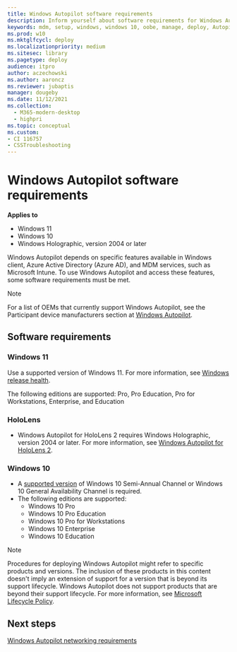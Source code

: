 ```yaml
---
title: Windows Autopilot software requirements
description: Inform yourself about software requirements for Windows Autopilot deployment.
keywords: mdm, setup, windows, windows 10, oobe, manage, deploy, Autopilot, ztd, zero-touch, partner, msfb, intune
ms.prod: w10
ms.mktglfcycl: deploy
ms.localizationpriority: medium
ms.sitesec: library
ms.pagetype: deploy
audience: itpro
author: aczechowski
ms.author: aaroncz
ms.reviewer: jubaptis
manager: dougeby
ms.date: 11/12/2021
ms.collection:
  - M365-modern-desktop
  - highpri
ms.topic: conceptual
ms.custom: 
- CI 116757
- CSSTroubleshooting
---
```



# Windows Autopilot software requirements

**Applies to**

- Windows 11
- Windows 10
- Windows Holographic, version 2004 or later

Windows Autopilot depends on specific features available in Windows client, Azure Active Directory (Azure AD), and MDM services, such as Microsoft Intune. To use Windows Autopilot and access these features, some software requirements must be met.

> [!NOTE]
> For a list of OEMs that currently support Windows Autopilot, see the Participant device manufacturers section at [Windows Autopilot](https://aka.ms/windowsAutopilot).

## Software requirements

### Windows 11

Use a supported version of Windows 11. For more information, see [Windows release health](/windows/release-health/).

The following editions are supported: Pro, Pro Education, Pro for Workstations, Enterprise, and Education

### HoloLens

- Windows Autopilot for HoloLens 2 requires Windows Holographic, version 2004 or later.  For more information, see [Windows Autopilot for HoloLens 2](/hololens/hololens2-autopilot).

### Windows 10

- A [supported version](/windows/release-health/) of Windows 10 Semi-Annual Channel or Windows 10 General Availability Channel is required. 
- The following editions are supported:
  - Windows 10 Pro
  - Windows 10 Pro Education
  - Windows 10 Pro for Workstations
  - Windows 10 Enterprise
  - Windows 10 Education

> [!NOTE]
> Procedures for deploying Windows Autopilot might refer to specific products and versions. The inclusion of these products in this content doesn't imply an extension of support for a version that is beyond its support lifecycle. Windows Autopilot does not support products that are beyond their support lifecycle. For more information, see [Microsoft Lifecycle Policy](/lifecycle/).

## Next steps

[Windows Autopilot networking requirements](networking-requirements.md)
